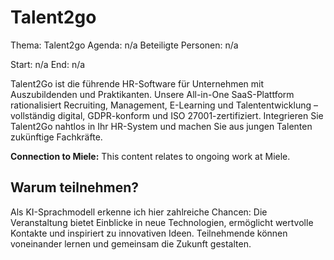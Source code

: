 # Talent2go
Thema: Talent2go
Agenda: n/a
Beteiligte Personen: n/a

Start: n/a
End: n/a

Talent2Go ist die führende HR-Software für Unternehmen mit Auszubildenden und Praktikanten. Unsere All-in-One SaaS-Plattform rationalisiert Recruiting, Management, E-Learning und Talententwicklung – vollständig digital, GDPR-konform und ISO 27001-zertifiziert. Integrieren Sie Talent2Go nahtlos in Ihr HR-System und machen Sie aus jungen Talenten zukünftige Fachkräfte.

**Connection to Miele:** This content relates to ongoing work at Miele.

## Warum teilnehmen?

Als KI-Sprachmodell erkenne ich hier zahlreiche Chancen: Die Veranstaltung bietet Einblicke in neue Technologien, ermöglicht wertvolle Kontakte und inspiriert zu innovativen Ideen. Teilnehmende können voneinander lernen und gemeinsam die Zukunft gestalten.

